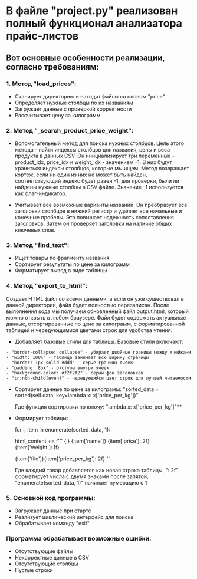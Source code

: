 # **В файле "project.py" реализован полный функционал анализатора прайс-листов**

## **Вот основные особенности реализации, согласно требованиям:**

### **1. Метод "load_prices":**
   - Сканирует директорию и находит файлы со словом "price"
   - Определяет нужные столбцы по их названиям
   - Загружает данные с проверкой корректности
   - Рассчитывает цену за килограмм

### **2. Метод "_search_product_price_weight":**
   - Вспомогательный метод для поиска нужных столбцов. Цель этого метода - найти индексы столбцов для названия,
     цены и веса продукта в данных CSV. Он инициализирует три переменные - product_idx, price_idx и weight_idx - значением -1.
     В них будут храниться индексы столбцов, которые мы ищем. Метод возвращает кортеж, если ни один из них не может быть найден,
     соответствующий индекс будет равен -1, для проверки, были ли найдены нужные столбцы в CSV файле.
     Значение -1 используется как флаг-индикатор.

   - Учитывает все возможные варианты названий. Он преобразует все заголовки столбцов в нижний регистр и удаляет все начальные
     и конечные пробелы. Это повышает надежность сопоставления заголовков. Затем он проверяет заголовки на наличие общих ключевых слов.
     
### **3. Метод "find_text":**
   - Ищет товары по фрагменту названия
   - Сортирует результаты по цене за килограмм
   - Форматирует вывод в виде таблицы

### **4. Метод "export_to_html":**

Создает HTML файл со всеми данными, а если он уже существовал в данной директории, файл будет полностью перезаписан.
После выполнения кода мы получаем обновленный файл output.html, который можно открыть в любом браузере.
Файл будет содержать актуальные данные, отсортированные по цене за килограмм,
с форматированной таблицей и чередующимися цветами строк для удобства чтения.
   - Добавляет базовые стили для таблицы. Базовые стили включают:
     
    - "border-collapse: collapse" - убирает двойные границы между ячейками
    - "width: 100%" - таблица занимает всю ширину страницы
    - "border: 1px solid #ddd" - серые границы ячеек
    - "padding: 8px" - отступы внутри ячеек
    - "background-color: #f2f2f2" - серый фон заголовков
    - "tr:nth-child(even)" - чередующийся цвет строк для лучшей читаемости
    
   - Сортирует данные по цене за килограмм: "sorted_data = sorted(self.data, key=lambda x: x['price_per_kg'])".
     
     Где функция сортировки по ключу: "lambda x: x['price_per_kg']"**
    
   - Формирует таблицы:
     
     for i, item in enumerate(sorted_data, 1):
     
     html_content += f'''<tr> <td>{i}</td> <td>{item['name']}</td> <td>{item['price']:.2f}</td> <td>{item['weight']:.1f}
     </td> <td>{item['file']}</td><td>{item['price_per_kg']:.2f}</td></tr>'''.
     
     Где каждый товар добавляется как новая строка таблицы, ":.2f" форматирует числа с двумя знаками после запятой,
     "enumerate(sorted_data, 1)" начинает нумерацию с 1
     

### **5. Основной код программы:**
   - Загружает данные при старте
   - Реализует циклический интерфейс для поиска
   - Обрабатывает команду "exit"

### **Программа обрабатывает возможные ошибки:**
- Отсутствующие файлы
- Некорректные данные в CSV
- Отсутствующие столбцы
- Пустые строки


